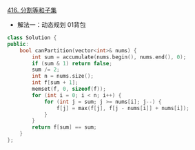 [416. 分割等和子集](https://leetcode.cn/problems/partition-equal-subset-sum/)
- 解法一：动态规划 01背包
```C++
class Solution {
public:
    bool canPartition(vector<int>& nums) {
        int sum = accumulate(nums.begin(), nums.end(), 0);
        if (sum & 1) return false;
        sum /= 2;
        int n = nums.size();
        int f[sum + 1];
        memset(f, 0, sizeof(f));
        for (int i = 0; i < n; i++) {
            for (int j = sum; j >= nums[i]; j--) {
                f[j] = max(f[j], f[j - nums[i]] + nums[i]);
            }
        }
        return f[sum] == sum;
    }
};
```